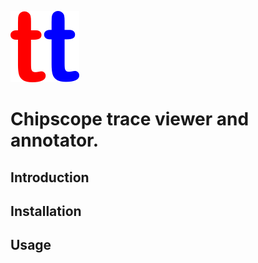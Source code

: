 ![](./src/tt/gui/tt.png)

# Chipscope trace viewer and annotator.

## Introduction
## Installation
## Usage
